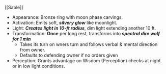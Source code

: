[[Sable]]
- Appearance: Bronze ring with moon phase carvings.
- Activation: Emits soft, ***silvery glow*** like moonlight.
- Light: ***Creates light in 10-ft radius***, dim light extending another 10 ft.
- Transformation: **Once** per long rest, transforms into ***spectral dire wolf for 1 min***
	- Takes its turn on wners turn and follows verbal & mental direction from owner.
	- Defaults to defending owner if no orders given
- Perception: Grants advantage on Wisdom (Perception) checks at night or in low light conditions.
